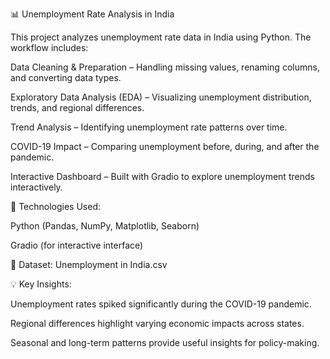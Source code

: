 📊 Unemployment Rate Analysis in India

This project analyzes unemployment rate data in India using Python. The workflow includes:

Data Cleaning & Preparation – Handling missing values, renaming columns, and converting data types.

Exploratory Data Analysis (EDA) – Visualizing unemployment distribution, trends, and regional differences.

Trend Analysis – Identifying unemployment rate patterns over time.

COVID-19 Impact – Comparing unemployment before, during, and after the pandemic.

Interactive Dashboard – Built with Gradio to explore unemployment trends interactively.

🔧 Technologies Used:

Python (Pandas, NumPy, Matplotlib, Seaborn)

Gradio (for interactive interface)

📂 Dataset: Unemployment in India.csv

💡 Key Insights:

Unemployment rates spiked significantly during the COVID-19 pandemic.

Regional differences highlight varying economic impacts across states.

Seasonal and long-term patterns provide useful insights for policy-making.
